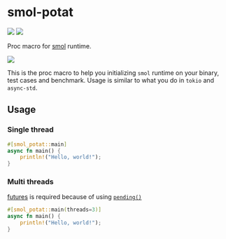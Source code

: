 # smol-potat

[![][crates-badge]][crates-url] ![][license-badge]

[crates-badge]: https://img.shields.io/crates/v/smol-potat
[crates-url]: https://crates.io/crates/smol-potat
[license-badge]: https://img.shields.io/crates/l/smol-potat

Proc macro for [smol](https://crates.io/crates/smol) runtime.

![](https://i.redd.it/arnr6d62b9p21.jpg)

This is the proc macro to help you initializing `smol` runtime on your binary, test cases and benchmark.
Usage is similar to what you do in `tokio` and `async-std`.

## Usage

### Single thread

```rust
#[smol_potat::main]
async fn main() {
    println!("Hello, world!");
}
```

### Multi threads

[futures](https://crates.io/crates/futures) is required because of using [`pending()`](https://docs.rs/futures/0.3.4/futures/future/fn.pending.html)

```rust
#[smol_potat::main(threads=3)]
async fn main() {
    println!("Hello, world!");
}
```